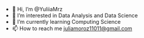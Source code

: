 - 👋 Hi, I’m @YuliiaMrz
- 👀 I’m interested in Data Analysis and Data Science
- 🌱 I’m currently learning Computing Science
- 📫 How to reach me juliamoroz11011@gmail.com

